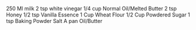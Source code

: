 250 Ml milk
2 tsp white vinegar
1/4 cup Normal Oil/Melted Butter
2 tsp Honey
1/2 tsp Vanilla Essence
1 Cup Wheat Flour
1/2 Cup Powdered Sugar
1 tsp Baking Powder
Salt
A pan
Oil/Butter
